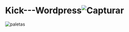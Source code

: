 # Kick---Wordpress![Capturar](https://user-images.githubusercontent.com/99447073/188754070-a8be5635-55b2-4a24-818d-99b9bf18eb31.PNG)
![paletas](https://user-images.githubusercontent.com/99447073/188754079-e18770f9-1c28-44dd-98a6-b74975ec9023.jpg)
